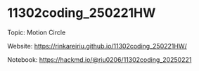 # 11302coding_250221HW
Topic: Motion Circle

Website:
https://rinkareiriu.github.io/11302coding_250221HW/

Notebook:
https://hackmd.io/@riu0206/11302coding_20250221

